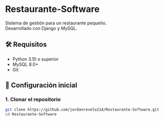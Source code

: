 # Restaurante-Software

Sistema de gestión para un restaurante pequeño.  
Desarrollado con Django y MySQL.

## 🛠 Requisitos

- Python 3.10 o superior
- MySQL 8.0+
- Git

## 🚀 Configuración inicial

### 1. Clonar el repositorio

```bash
git clone https://github.com/jordanrevelo214/Restaurante-Software.git
cd Restaurante-Software